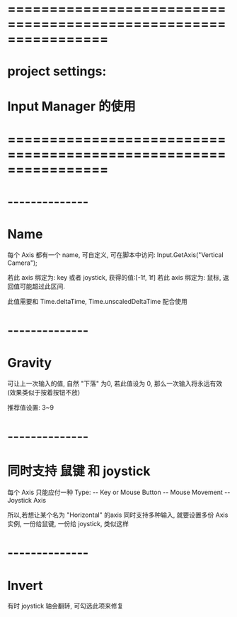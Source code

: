# ================================================================ #
#           project settings:
#           Input Manager 的使用
# ================================================================ #

# -------------- #
#   Name
每个 Axis 都有一个 name, 可自定义, 
可在脚本中访问:
    Input.GetAxis("Vertical Camera");

若此 axis 绑定为: key 或者 joystick, 获得的值:[-1f, 1f]
若此 axis 绑定为: 鼠标, 返回值可能超过此区间.

此值需要和 Time.deltaTime, Time.unscaledDeltaTime 配合使用



# -------------- #
#   Gravity
可让上一次输入的值, 自然 "下落" 为0,
若此值设为 0, 那么一次输入将永远有效 (效果类似于按着按钮不放)

推荐值设置: 3~9


# -------------- #
#   同时支持 鼠键 和 joystick
每个 Axis 只能应付一种 Type:
    -- Key or Mouse Button
    -- Mouse Movement
    -- Joystick Axis

所以,若想让某个名为 "Horizontal" 的axis 同时支持多种输入,
就要设置多份 Axis 实例, 一份给鼠键, 一份给 joystick, 类似这样



# -------------- #
#   Invert
有时 joystick 轴会翻转, 可勾选此项来修复








